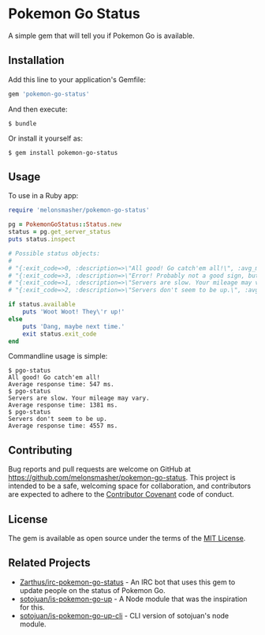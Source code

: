 # Pokemon Go Status

A simple gem that will tell you if Pokemon Go is available.

## Installation

Add this line to your application's Gemfile:

```ruby
gem 'pokemon-go-status'
```

And then execute:

    $ bundle

Or install it yourself as:

    $ gem install pokemon-go-status

## Usage

To use in a Ruby app:

```ruby
require 'melonsmasher/pokemon-go-status'

pg = PokemonGoStatus::Status.new
status = pg.get_server_status
puts status.inspect

# Possible status objects:
#
# "{:exit_code=>0, :description=>\"All good! Go catch'em all!\", :avg_ms=>547, :available=>true}"
# "{:exit_code=>3, :description=>\"Error! Probably not a good sign, but try again.\", :avg_ms=>-1, :available=>false}"
# "{:exit_code=>1, :description=>\"Servers are slow. Your mileage may vary.\", :avg_ms=>1381, :available=>true}"
# "{:exit_code=>2, :description=>\"Servers don't seem to be up.\", :avg_ms=>4557, :available=>false}"

if status.available
    puts 'Woot Woot! They\'r up!'
else
    puts 'Dang, maybe next time.'
    exit status.exit_code
end

```

Commandline usage is simple:

    $ pgo-status
    All good! Go catch'em all!
    Average response time: 547 ms.
    $ pgo-status
    Servers are slow. Your mileage may vary.
    Average response time: 1381 ms.
    $ pgo-status
    Servers don't seem to be up.
    Average response time: 4557 ms.

## Contributing

Bug reports and pull requests are welcome on GitHub at https://github.com/melonsmasher/pokemon-go-status. This project is intended to be a safe, welcoming space for collaboration, and contributors are expected to adhere to the [Contributor Covenant](http://contributor-covenant.org) code of conduct.

## License

The gem is available as open source under the terms of the [MIT License](http://opensource.org/licenses/MIT).

## Related Projects

* [Zarthus/irc-pokemon-go-status](https://github.com/Zarthus/irc-pokemon-go-status) - An IRC bot that uses this gem to update people on the status of Pokemon Go.
* [sotojuan/is-pokemon-go-up](https://github.com/sotojuan/is-pokemon-go-up) - A Node module that was the inspiration for this.
* [sotojuan/is-pokemon-go-up-cli](https://github.com/sotojuan/is-pokemon-go-up-cli) - CLI version of sotojuan's node module.

